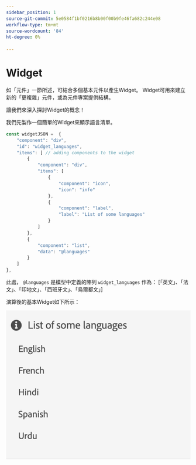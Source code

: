 ```yaml
---
sidebar_position: 1
source-git-commit: 5e0584f1bf0216b8b00f00b9fe46fa682c244e08
workflow-type: tm+mt
source-wordcount: '84'
ht-degree: 0%

---
```




# Widget

如「元件」一節所述，可結合多個基本元件以產生Widget。
Widget可用來建立新的「更複雜」元件，或為元件專案提供結構。

讓我們來深入探討Widget的概念！

我們先製作一個簡單的Widget來顯示語言清單。

```js title="basicWidget.js"
const widgetJSON =  {
    "component": "div", 
    "id": "widget_languages", 
    "items": [ // adding components to the widget
        {
            "component": "div",
            "items": [
                {
                    "component": "icon",
                    "icon": "info"
                },
                {
                    "component": "label",
                    "label": "List of some languages"
                }
            ]
        },
        {
            "component": "list",
            "data": "@languages"
        }
    ]
},
```

此處， `@languages` 是模型中定義的陣列 `widget_languages` 作為： [「英文」、「法文」、「印地文」、「西班牙文」、「烏爾都文」]

演算後的基本Widget如下所示：

![basic_widget](imgs/basic_widget.png "基本Widget")
